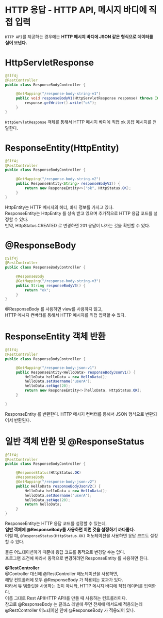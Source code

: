 HTTP 응답 - HTTP API, 메시지 바디에 직접 입력  
============================================
`HTTP API`를 제공하는 경우에는 **HTTP 메시지 바디에 JSON 같은 형식으로 데이터를 실어 보낸다.**      
      
# HttpServletResponse   
```java
@Slf4j
@RestController
public class ResponseBodyController {
 
     @GetMapping("/response-body-string-v1")
     public void responseBodyV1(HttpServletResponse response) throws IOException {
         response.getWriter().write("ok");
     }
}
```

`HttpServletResponse` 객체를 통해서 HTTP 메시지 바디에 직접 ok 응답 메시지를 전달한다.

# ResponseEntity(HttpEntity)   

```java
@Slf4j
@RestController
public class ResponseBodyController {
 
     @GetMapping("/response-body-string-v2")
     public ResponseEntity<String> responseBodyV2() {
         return new ResponseEntity<>("ok", HttpStatus.OK);
     }
}
```
HttpEntity는 HTTP 메시지의 헤더, 바디 정보를 가지고 있다.      
ResponseEntity는 HttpEntity 를 상속 받고 있으며 추가적으로 HTTP 응답 코드를 설정할 수 있다.         
만약, HttpStatus.CREATED 로 변경하면 201 응답이 나가는 것을 확인할 수 있다.          
   
# @ResponseBody     
```java
@Slf4j
@RestController
public class ResponseBodyController {
 
     @ResponseBody
     @GetMapping("/response-body-string-v3")
     public String responseBodyV3() {
         return "ok";
     }
}
```
   
@ResponseBody 를 사용하면 view를 사용하지 않고,       
HTTP 메시지 컨버터를 통해서 HTTP 메시지를 직접 입력할 수 있다.      
  
# ResponseEntity 객체 반환 
```java
@Slf4j
@RestController
public class ResponseBodyController {

     @GetMapping("/response-body-json-v1")
     public ResponseEntity<HelloData> responseBodyJsonV1() {
         HelloData helloData = new HelloData();
         helloData.setUsername("userA");
         helloData.setAge(20);
         return new ResponseEntity<>(helloData, HttpStatus.OK);
     }
     
} 
```
ResponseEntity 를 반환한다. HTTP 메시지 컨버터를 통해서 JSON 형식으로 변환되어서 반환된다.
  
# 일반 객체 반환 및 @ResponseStatus    

```java
@Slf4j
@RestController
public class ResponseBodyController {

     @ResponseStatus(HttpStatus.OK)
     @ResponseBody
     @GetMapping("/response-body-json-v2")
     public HelloData responseBodyJsonV2() {
         HelloData helloData = new HelloData();
         helloData.setUsername("userA");
         helloData.setAge(20);
         return helloData;
     }
}
```
ResponseEntity는 HTTP 응답 코드를 설정할 수 있는데,             
**일반  객체에 @ResponseBody를 사용하면 이런 것을 설정하기 까다롭다.**              
이럴 때, `@ResponseStatus(HttpStatus.OK)` 어노테이션을 사용하면 응답 코드도 설정할 수 있다.         
          
물론 어노테이션이기 때문에 응답 코드를 동적으로 변경할 수는 없다.      
프로그램 조건에 따라서 동적으로 변경하려면 ResponseEntity 를 사용하면 된다.       
     
**@RestController**    
@Controller 대신에 @RestController 애노테이션을 사용하면,     
해당 컨트롤러에 모두 @ResponseBody 가 적용되는 효과가 있다.     
따라서 뷰 템플릿을 사용하는 것이 아니라, HTTP 메시지 바디에 직접 데이터를 입력한다.       
이름 그대로 Rest API(HTTP API)를 만들 때 사용하는 컨트롤러이다.     
참고로 @ResponseBody 는 클래스 레벨에 두면 전체에 메서드에 적용되는데        
@RestController 어노테이션 안에 @ResponseBody 가 적용되어 있다.         
